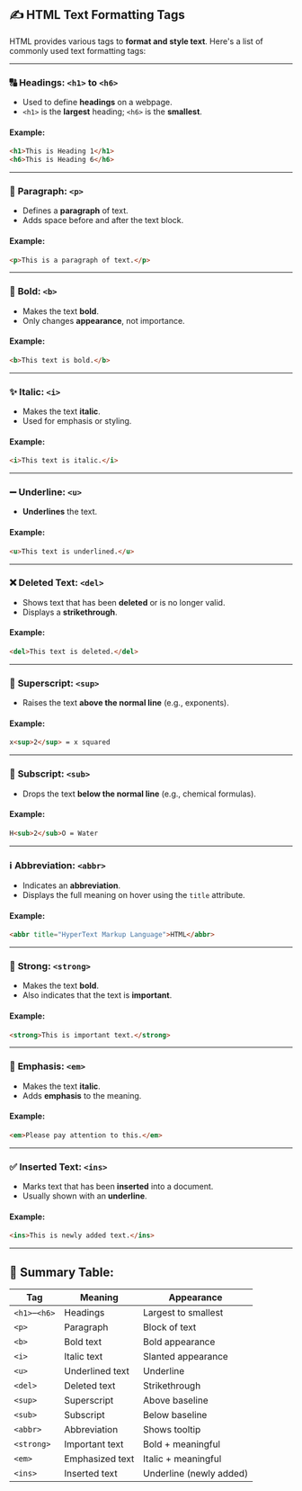 ## ✍️ **HTML Text Formatting Tags**

HTML provides various tags to **format and style text**. Here's a list of commonly used text formatting tags:

---

### 🔠 **Headings: `<h1>` to `<h6>`**

* Used to define **headings** on a webpage.
* `<h1>` is the **largest** heading; `<h6>` is the **smallest**.

#### Example:

```html
<h1>This is Heading 1</h1>
<h6>This is Heading 6</h6>
```

---

### 📝 **Paragraph: `<p>`**

* Defines a **paragraph** of text.
* Adds space before and after the text block.

#### Example:

```html
<p>This is a paragraph of text.</p>
```

---

### 🔡 **Bold: `<b>`**

* Makes the text **bold**.
* Only changes **appearance**, not importance.

#### Example:

```html
<b>This text is bold.</b>
```

---

### ✨ **Italic: `<i>`**

* Makes the text **italic**.
* Used for emphasis or styling.

#### Example:

```html
<i>This text is italic.</i>
```

---

### ➖ **Underline: `<u>`**

* **Underlines** the text.

#### Example:

```html
<u>This text is underlined.</u>
```

---

### ❌ **Deleted Text: `<del>`**

* Shows text that has been **deleted** or is no longer valid.
* Displays a **strikethrough**.

#### Example:

```html
<del>This text is deleted.</del>
```

---

### 🔼 **Superscript: `<sup>`**

* Raises the text **above the normal line** (e.g., exponents).

#### Example:

```html
x<sup>2</sup> = x squared
```

---

### 🔽 **Subscript: `<sub>`**

* Drops the text **below the normal line** (e.g., chemical formulas).

#### Example:

```html
H<sub>2</sub>O = Water
```

---

### ℹ️ **Abbreviation: `<abbr>`**

* Indicates an **abbreviation**.
* Displays the full meaning on hover using the `title` attribute.

#### Example:

```html
<abbr title="HyperText Markup Language">HTML</abbr>
```

---

### 💪 **Strong: `<strong>`**

* Makes the text **bold**.
* Also indicates that the text is **important**.

#### Example:

```html
<strong>This is important text.</strong>
```

---

### 🌟 **Emphasis: `<em>`**

* Makes the text **italic**.
* Adds **emphasis** to the meaning.

#### Example:

```html
<em>Please pay attention to this.</em>
```

---

### ✅ **Inserted Text: `<ins>`**

* Marks text that has been **inserted** into a document.
* Usually shown with an **underline**.

#### Example:

```html
<ins>This is newly added text.</ins>
```

---

## 🧾 Summary Table:

| Tag           | Meaning         | Appearance              |
| ------------- | --------------- | ----------------------- |
| `<h1>`–`<h6>` | Headings        | Largest to smallest     |
| `<p>`         | Paragraph       | Block of text           |
| `<b>`         | Bold text       | Bold appearance         |
| `<i>`         | Italic text     | Slanted appearance      |
| `<u>`         | Underlined text | Underline               |
| `<del>`       | Deleted text    | Strikethrough           |
| `<sup>`       | Superscript     | Above baseline          |
| `<sub>`       | Subscript       | Below baseline          |
| `<abbr>`      | Abbreviation    | Shows tooltip           |
| `<strong>`    | Important text  | Bold + meaningful       |
| `<em>`        | Emphasized text | Italic + meaningful     |
| `<ins>`       | Inserted text   | Underline (newly added) |